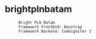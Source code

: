 # brightplnbatam

          Bright PLN Batam
          Framework FrontEnd: Boostrap 
          Framework Backend: Codeigniter 3
